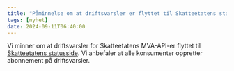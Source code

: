 ```yaml
---
title: "Påminnelse om at driftsvarsler er flyttet til Skatteetatens statusside"
tags: [nyhet]
date: 2024-09-11T06:40:00
---
```

Vi minner om at driftsvarsler for Skatteetatens MVA-API-er flyttet til [Skatteetatens statusside](https://status.skatteetaten.no/). Vi anbefaler at alle konsumenter oppretter abonnement på driftsvarsler. 
 
